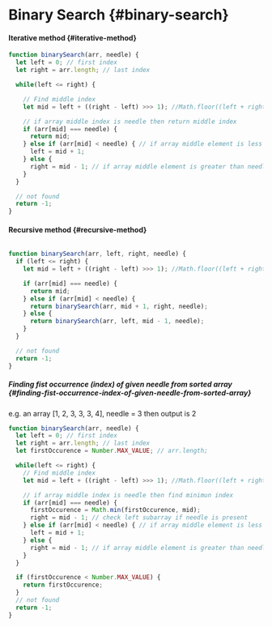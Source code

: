 # Binary Search {#binary-search}

#### Iterative method {#iterative-method}

```js
function binarySearch(arr, needle) {
  let left = 0; // first index
  let right = arr.length; // last index

  while(left <= right) {

    // Find middle index
    let mid = left + ((right - left) >>> 1); //Math.floor((left + right) / 2);

    // if array middle index is needle then return middle index
    if (arr[mid] === needle) {
      return mid;
    } else if (arr[mid] < needle) { // if array middle element is less than needle then needle may be in right sub array
      left = mid + 1;
    } else {
      right = mid - 1; // if array middle element is greater than needle then needle may be in left sub array
    }
  }

  // not found
  return -1;
}

```

#### Recursive method {#recursive-method}

```js

function binarySearch(arr, left, right, needle) {
  if (left <= right) {
    let mid = left + ((right - left) >>> 1); //Math.floor((left + right) / 2);

    if (arr[mid] === needle) {
      return mid;
    } else if (arr[mid] < needle) {
      return binarySearch(arr, mid + 1, right, needle);
    } else {
      return binarySearch(arr, left, mid - 1, needle);
    }
  }

  // not found
  return -1;
}
```

##### Finding fist occurrence \(index\) of given needle from sorted array {#finding-fist-occurrence-index-of-given-needle-from-sorted-array}

e.g. an array \[1, 2, 3, 3, 3, 4\], needle = 3 then output is 2

```js
function binarySearch(arr, needle) {
  let left = 0; // first index
  let right = arr.length; // last index
  let firstOccurence = Number.MAX_VALUE; // arr.length;

  while(left <= right) {  
    // Find middle index
    let mid = left + ((right - left) >>> 1); //Math.floor((left + right) / 2);

    // if array middle index is needle then find minimun index
    if (arr[mid] === needle) {
      firstOccurence = Math.min(firstOccurence, mid);
      right = mid - 1; // check left subarray if needle is present
    } else if (arr[mid] < needle) { // if array middle element is less than needle then needle may be in right sub array
      left = mid + 1;
    } else {
      right = mid - 1; // if array middle element is greater than needle then needle may be in left sub array
    }
  }

  if (firstOccurence < Number.MAX_VALUE) {
    return firstOccurence;
  }
  // not found
  return -1;
}
```



